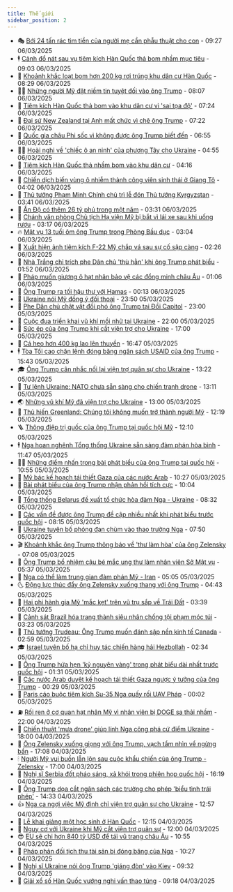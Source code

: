 ```yaml
---
title: Thế giới
sidebar_position: 2
---
```


<!-- vnexpress-the-gioi:START -->
- 🎭 [Bới 24 tấn rác tìm tiền của người mẹ cần phẫu thuật cho con](https://vnexpress.net/boi-24-tan-rac-tim-tien-cua-nguoi-me-can-phau-thuat-cho-con-4857663.html) - 09:27 06/03/2025
- 🕴 [Cảnh đổ nát sau vụ tiêm kích Hàn Quốc thả bom nhầm mục tiêu](https://vnexpress.net/canh-do-nat-sau-vu-tiem-kich-han-quoc-tha-bom-nham-muc-tieu-4857597.html) - 09:03 06/03/2025
- 🤭 [Khoảnh khắc loạt bom hơn 200 kg rơi trúng khu dân cư Hàn Quốc](https://vnexpress.net/khoanh-khac-loat-bom-hon-200-kg-roi-trung-khu-dan-cu-han-quoc-4857660.html) - 08:29 06/03/2025
- 🧑‍💻 [Những người Mỹ đặt niềm tin tuyệt đối vào ông Trump](https://vnexpress.net/nhung-nguoi-my-dat-niem-tin-tuyet-doi-vao-ong-trump-4856949.html) - 08:07 06/03/2025
- 🦏 [Tiêm kích Hàn Quốc thả bom vào khu dân cư vì &#39;sai tọa độ&#39;](https://vnexpress.net/tiem-kich-han-quoc-tha-bom-vao-khu-dan-cu-vi-sai-toa-do-4857614.html) - 07:24 06/03/2025
- 🦒 [Đại sứ New Zealand tại Anh mất chức vì chê ông Trump](https://vnexpress.net/dai-su-new-zealand-tai-anh-mat-chuc-vi-che-ong-trump-4857546.html) - 07:22 06/03/2025
- 🌈 [Quốc gia châu Phi sốc vì không được ông Trump biết đến](https://vnexpress.net/quoc-gia-chau-phi-soc-vi-khong-duoc-ong-trump-biet-den-4857475.html) - 06:55 06/03/2025
- 🧑‍🏫 [Hoài nghi về &#39;chiếc ô an ninh&#39; của phương Tây cho Ukraine](https://vnexpress.net/hoai-nghi-ve-chiec-o-an-ninh-cua-phuong-tay-cho-ukraine-4857369.html) - 04:55 06/03/2025
- 🐲 [Tiêm kích Hàn Quốc thả nhầm bom vào khu dân cư](https://vnexpress.net/tiem-kich-han-quoc-tha-nham-bom-vao-khu-dan-cu-4857474.html) - 04:16 06/03/2025
- 🦒 [Chiến dịch biến vùng ô nhiễm thành công viên sinh thái ở Giang Tô](https://vnexpress.net/chien-dich-bien-vung-o-nhiem-thanh-cong-vien-sinh-thai-o-giang-to-4855060.html) - 04:02 06/03/2025
- 🐻 [Thủ tướng Phạm Minh Chính chủ trì lễ đón Thủ tướng Kyrgyzstan](https://vnexpress.net/thu-tuong-pham-minh-chinh-chu-tri-le-don-thu-tuong-kyrgyzstan-4857390.html) - 03:41 06/03/2025
- 🚀 [Ấn Độ có thêm 26 tỷ phú trong một năm](https://vnexpress.net/an-do-co-them-26-ty-phu-trong-mot-nam-4857434.html) - 03:31 06/03/2025
- 🥰 [Chánh văn phòng Chủ tịch Hạ viện Mỹ bị bắt vì lái xe sau khi uống rượu](https://vnexpress.net/chanh-van-phong-chu-tich-ha-vien-my-bi-bat-vi-lai-xe-sau-khi-uong-ruou-4857415.html) - 03:17 06/03/2025
- 🔥 [Mật vụ 13 tuổi ôm ông Trump trong Phòng Bầu dục](https://vnexpress.net/mat-vu-13-tuoi-om-ong-trump-trong-phong-bau-duc-4857400.html) - 03:04 06/03/2025
- 🥳 [Xuất hiện ảnh tiêm kích F-22 Mỹ chắp vá sau sự cố sập càng](https://vnexpress.net/xuat-hien-anh-tiem-kich-f-22-my-chap-va-sau-su-co-sap-cang-4857187.html) - 02:26 06/03/2025
- 💼 [Nhà Trắng chỉ trích phe Dân chủ &#39;thù hằn&#39; khi ông Trump phát biểu](https://vnexpress.net/nha-trang-chi-trich-phe-dan-chu-thu-han-khi-ong-trump-phat-bieu-4857352.html) - 01:52 06/03/2025
- 🤡 [Pháp muốn giương ô hạt nhân bảo vệ các đồng minh châu Âu](https://vnexpress.net/phap-muon-giuong-o-hat-nhan-bao-ve-cac-dong-minh-chau-au-4857354.html) - 01:06 06/03/2025
- 🌁 [Ông Trump ra tối hậu thư với Hamas](https://vnexpress.net/ong-trump-ra-toi-hau-thu-voi-hamas-4857344.html) - 00:13 06/03/2025
- 🤩 [Ukraine nói Mỹ đồng ý đối thoại](https://vnexpress.net/ukraine-noi-my-dong-y-doi-thoai-4857341.html) - 23:50 05/03/2025
- 🎉 [Phe Dân chủ chật vật đối phó ông Trump tại Đồi Capitol](https://vnexpress.net/phe-dan-chu-chat-vat-doi-pho-ong-trump-tai-doi-capitol-vnepre-4857137.html) - 23:00 05/03/2025
- 🎉 [Cuộc đua triển khai vũ khí mồi nhử tại Ukraine](https://vnexpress.net/cuoc-dua-trien-khai-vu-khi-moi-nhu-tai-ukraine-4856706.html) - 22:00 05/03/2025
- 🌁 [Sức ép của ông Trump khi cắt viện trợ cho Ukraine](https://vnexpress.net/suc-ep-cua-ong-trump-khi-cat-vien-tro-cho-ukraine-vnepre-4856924.html) - 17:00 05/03/2025
- 🌊 [Cá heo hơn 400 kg lao lên thuyền](https://vnexpress.net/ca-heo-hon-400-kg-lao-len-thuyen-4857244.html) - 16:47 05/03/2025
- 🕴 [Tòa Tối cao chặn lệnh đóng băng ngân sách USAID của ông Trump](https://vnexpress.net/toa-toi-cao-chan-lenh-dong-bang-ngan-sach-usaid-cua-ong-trump-4857311.html) - 15:43 05/03/2025
- 🎓 [Ông Trump cân nhắc nối lại viện trợ quân sự cho Ukraine](https://vnexpress.net/ong-trump-can-nhac-noi-lai-vien-tro-quan-su-cho-ukraine-4857299.html) - 13:22 05/03/2025
- 🦩 [Tư lệnh Ukraine: NATO chưa sẵn sàng cho chiến tranh drone](https://vnexpress.net/tu-lenh-ukraine-nato-chua-san-sang-cho-chien-tranh-drone-4857284.html) - 13:11 05/03/2025
- 🌏 [Những vũ khí Mỹ đã viện trợ cho Ukraine](https://vnexpress.net/nhung-vu-khi-my-da-vien-tro-cho-ukraine-4857160.html) - 13:00 05/03/2025
- 🌋 [Thủ hiến Greenland: Chúng tôi không muốn trở thành người Mỹ](https://vnexpress.net/thu-hien-greenland-chung-toi-khong-muon-tro-thanh-nguoi-my-4857280.html) - 12:19 05/03/2025
- 🪜 [Thông điệp trị quốc của ông Trump tại quốc hội Mỹ](https://vnexpress.net/thong-diep-tri-quoc-cua-ong-trump-tai-quoc-hoi-my-4856915.html) - 12:10 05/03/2025
- 🕴 [Nga hoan nghênh Tổng thống Ukraine sẵn sàng đàm phán hòa bình](https://vnexpress.net/nga-hoan-nghenh-tong-thong-ukraine-san-sang-dam-phan-hoa-binh-4857269.html) - 11:47 05/03/2025
- 🧑‍🏫 [Những điểm nhấn trong bài phát biểu của ông Trump tại quốc hội](https://vnexpress.net/nhung-diem-nhan-trong-bai-phat-bieu-cua-ong-trump-tai-quoc-hoi-4857253.html) - 10:55 05/03/2025
- 🌮 [Mỹ bác kế hoạch tái thiết Gaza của các nước Arab](https://vnexpress.net/my-bac-ke-hoach-tai-thiet-gaza-cua-cac-nuoc-arab-4857174.html) - 10:27 05/03/2025
- 🚦 [Bài phát biểu của ông Trump nhận phản hồi tích cực](https://vnexpress.net/bai-phat-bieu-cua-ong-trump-nhan-phan-hoi-tich-cuc-4857195.html) - 10:04 05/03/2025
- 💫 [Tổng thống Belarus đề xuất tổ chức hòa đàm Nga - Ukraine](https://vnexpress.net/tong-thong-belarus-de-xuat-to-chuc-hoa-dam-nga-ukraine-4857145.html) - 08:32 05/03/2025
- 🤡 [Các vấn đề được ông Trump đề cập nhiều nhất khi phát biểu trước quốc hội](https://vnexpress.net/cac-van-de-duoc-ong-trump-de-cap-nhieu-nhat-khi-phat-bieu-truoc-quoc-hoi-4857134.html) - 08:15 05/03/2025
- 🦣 [Ukraine tuyên bố phóng đạn chùm vào thao trường Nga](https://vnexpress.net/ukraine-tuyen-bo-phong-dan-chum-vao-thao-truong-nga-4856919.html) - 07:50 05/03/2025
- 🎬 [Khoảnh khắc ông Trump thông báo về &#39;thư làm hòa&#39; của ông Zelensky](https://vnexpress.net/khoanh-khac-ong-trump-thong-bao-ve-thu-lam-hoa-cua-ong-zelensky-4857105.html) - 07:08 05/03/2025
- 🎉 [Ông Trump bổ nhiệm cậu bé mắc ung thư làm nhân viên Sở Mật vụ](https://vnexpress.net/ong-trump-bo-nhiem-cau-be-mac-ung-thu-lam-nhan-vien-so-mat-vu-4857047.html) - 05:37 05/03/2025
- 🎡 [Nga có thể làm trung gian đàm phán Mỹ - Iran](https://vnexpress.net/nga-co-the-lam-trung-gian-dam-phan-my-iran-4857029.html) - 05:05 05/03/2025
- 🌜 [Động lực thúc đẩy ông Zelensky xuống thang với ông Trump](https://vnexpress.net/dong-luc-thuc-day-ong-zelensky-xuong-thang-voi-ong-trump-vnepre-4856913.html) - 04:43 05/03/2025
- 🎡 [Hai phi hành gia Mỹ &#39;mắc kẹt&#39; trên vũ trụ sắp về Trái Đất](https://vnexpress.net/hai-phi-hanh-gia-my-mac-ket-tren-vu-tru-sap-ve-trai-dat-4856970.html) - 03:39 05/03/2025
- 🤗 [Cảnh sát Brazil hóa trang thành siêu nhân chống tội phạm móc túi](https://vnexpress.net/canh-sat-brazil-hoa-trang-thanh-sieu-nhan-chong-toi-pham-moc-tui-4856905.html) - 03:23 05/03/2025
- 🦩 [Thủ tướng Trudeau: Ông Trump muốn đánh sập nền kinh tế Canada](https://vnexpress.net/thu-tuong-trudeau-ong-trump-muon-danh-sap-nen-kinh-te-canada-4856886.html) - 02:59 05/03/2025
- 🎓 [Israel tuyên bố hạ chỉ huy tác chiến hàng hải Hezbollah](https://vnexpress.net/israel-tuyen-bo-ha-chi-huy-tac-chien-hang-hai-hezbollah-4856904.html) - 02:34 05/03/2025
- 🌁 [Ông Trump hứa hẹn &#39;kỷ nguyên vàng&#39; trong phát biểu dài nhất trước quốc hội](https://vnexpress.net/ong-trump-hua-hen-ky-nguyen-vang-trong-phat-bieu-dai-nhat-truoc-quoc-hoi-4856911-tong-thuat.html) - 01:31 05/03/2025
- 🤩 [Các nước Arab duyệt kế hoạch tái thiết Gaza ngược ý tưởng của ông Trump](https://vnexpress.net/cac-nuoc-arab-duyet-ke-hoach-tai-thiet-gaza-nguoc-y-tuong-cua-ong-trump-4856878.html) - 00:29 05/03/2025
- 👹 [Paris cáo buộc tiêm kích Su-35 Nga quấy rối UAV Pháp](https://vnexpress.net/paris-cao-buoc-tiem-kich-su-35-nga-quay-roi-uav-phap-4856884.html) - 00:02 05/03/2025
- ⛽️ [Rối ren ở cơ quan hạt nhân Mỹ vì nhân viên bị DOGE sa thải nhầm](https://vnexpress.net/roi-ren-o-co-quan-hat-nhan-my-vi-nhan-vien-bi-doge-sa-thai-nham-vnepre-4855911.html) - 22:00 04/03/2025
- 🚀 [Chiến thuật &#39;mưa drone&#39; giúp lính Nga công phá cứ điểm Ukraine](https://vnexpress.net/chien-thuat-mua-drone-giup-linh-nga-cong-pha-cu-diem-ukraine-4856563.html) - 18:00 04/03/2025
- 🎡 [Ông Zelensky xuống giọng với ông Trump, vạch tầm nhìn về ngừng bắn](https://vnexpress.net/ong-zelensky-xuong-giong-voi-ong-trump-vach-tam-nhin-ve-ngung-ban-4856863.html) - 17:08 04/03/2025
- 🕯 [Người Mỹ vui buồn lẫn lộn sau cuộc khẩu chiến của ông Trump - Zelensky](https://vnexpress.net/nguoi-my-vui-buon-lan-lon-sau-cuoc-khau-chien-cua-ong-trump-zelensky-4856421.html) - 17:00 04/03/2025
- 🐻 [Nghị sĩ Serbia đốt pháo sáng, xả khói trong phiên họp quốc hội](https://vnexpress.net/nghi-si-serbia-dot-phao-sang-xa-khoi-trong-phien-hop-quoc-hoi-4856850.html) - 16:19 04/03/2025
- 🚦 [Ông Trump dọa cắt ngân sách các trường cho phép &#39;biểu tình trái phép&#39;](https://vnexpress.net/ong-trump-doa-cat-ngan-sach-cac-truong-cho-phep-bieu-tinh-trai-phep-4856837.html) - 14:33 04/03/2025
- 👍 [Nga ca ngợi việc Mỹ đình chỉ viện trợ quân sự cho Ukraine](https://vnexpress.net/nga-ca-ngoi-viec-my-dinh-chi-vien-tro-quan-su-cho-ukraine-4856798.html) - 12:57 04/03/2025
- 🚀 [Lễ khai giảng một học sinh ở Hàn Quốc](https://vnexpress.net/le-khai-giang-mot-hoc-sinh-o-han-quoc-4856788.html) - 12:15 04/03/2025
- 🌮 [Nguy cơ với Ukraine khi Mỹ cắt viện trợ quân sự](https://vnexpress.net/nguy-co-voi-ukraine-khi-my-cat-vien-tro-quan-su-vnepre-4856414.html) - 12:00 04/03/2025
- 😎 [EU sẽ chi hơn 840 tỷ USD để tái vũ trang châu Âu](https://vnexpress.net/eu-se-chi-hon-840-ty-usd-de-tai-vu-trang-chau-au-4856749.html) - 10:55 04/03/2025
- 🐲 [Pháp phản đối tịch thu tài sản bị đóng băng của Nga](https://vnexpress.net/phap-phan-doi-tich-thu-tai-san-bi-dong-bang-cua-nga-4856730.html) - 10:27 04/03/2025
- 💫 [Nghị sĩ Ukraine nói ông Trump &#39;giáng đòn&#39; vào Kiev](https://vnexpress.net/nghi-si-ukraine-noi-ong-trump-giang-don-vao-kiev-4856692.html) - 09:32 04/03/2025
- 👀 [Giải xổ số Hàn Quốc vướng nghi vấn thao túng](https://vnexpress.net/giai-xo-so-han-quoc-vuong-nghi-van-thao-tung-4856612.html) - 09:18 04/03/2025<!-- vnexpress-the-gioi:END -->
